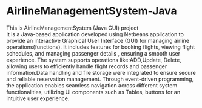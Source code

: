 # AirlineManagementSystem-Java
This is AirlineManagementSystem (Java GUI) project  
It is a Java-based application developed using Netbeans application to provide an interactive Graphical User Interface (GUI) for managing airline operations(functions). It includes features for booking flights, viewing flight schedules, and managing passenger details , ensuring a smooth user experience. The system supports operations like:ADD,Update, Delete, allowing users to efficiently handle flight records and passenger information.Data handling and file storage were integrated to ensure secure and reliable reservation management. Through event-driven programming, the application enables seamless navigation across different system functionalities, utilizing UI components such as Tables, buttons for an intuitive user experience.  

